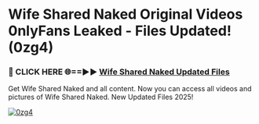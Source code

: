 # Wife Shared Naked Original Videos 0nlyFans Leaked - Files Updated! (0zg4)

<h3>🔴 CLICK HERE 🌐==►► <a href="https://tinyurl.com/up5wt9bj" rel="nofollow">Wife Shared Naked Updated Files</a></h3>

Get Wife Shared Naked and all content. Now you can access all videos and pictures of Wife Shared Naked. New Updated Files 2025!

[![0zg4](https://i.imgur.com/ABiUzMV.gif)](https://tinyurl.com/up5wt9bj)
